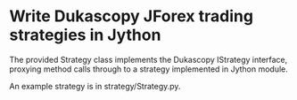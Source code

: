 # Write Dukascopy JForex trading strategies in Jython

The provided Strategy class implements the Dukascopy IStrategy
interface, proxying method calls through to a strategy
implemented in Jython module.

An example strategy is in strategy/Strategy.py.
